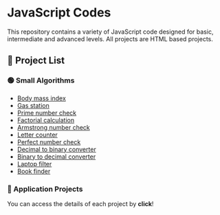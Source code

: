 # JavaScript Codes

This repository contains a variety of JavaScript code designed for basic, intermediate and advanced levels. All projects are HTML based projects.

## 📌 Project List

### 🟢 Small Algorithms 
- [Body mass index](Body-mass-index/)
- [Gas station](Gas-station/)
- [Prime number check](Prime-number-check/)
- [Factorial calculation](Factorial-calculation/)
- [Armstrong number check](Armstrong-number-check/)
- [Letter counter](Letter-counter/)
- [Perfect number check](Perfect-number-check/)
- [Decimal to binary converter](Decimal-to-binary-converter/)
- [Binary to decimal converter](Binary-to-decimal-converter/)
- [Laptop filter](Laptop-filter/)
- [Book finder](Book-finder/)


### 🔵 Application Projects  
  


You can access the details of each project by **click**!
